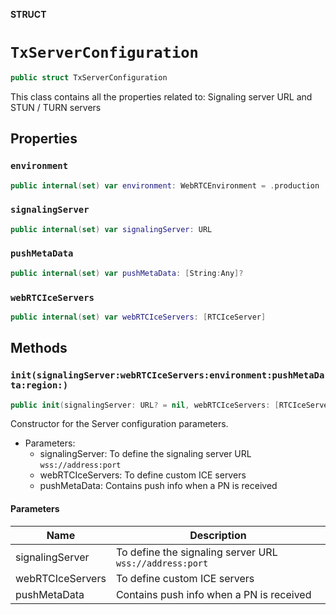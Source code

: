 **STRUCT**

# `TxServerConfiguration`

```swift
public struct TxServerConfiguration
```

This class contains all the properties related to: Signaling server URL and  STUN / TURN servers

## Properties
### `environment`

```swift
public internal(set) var environment: WebRTCEnvironment = .production
```

### `signalingServer`

```swift
public internal(set) var signalingServer: URL
```

### `pushMetaData`

```swift
public internal(set) var pushMetaData: [String:Any]?
```

### `webRTCIceServers`

```swift
public internal(set) var webRTCIceServers: [RTCIceServer]
```

## Methods
### `init(signalingServer:webRTCIceServers:environment:pushMetaData:region:)`

```swift
public init(signalingServer: URL? = nil, webRTCIceServers: [RTCIceServer]? = nil, environment: WebRTCEnvironment = .production,pushMetaData:[String: Any]? = nil,region:Region = Region.auto)
```

Constructor for the Server configuration parameters.
- Parameters:
  - signalingServer: To define the signaling server URL `wss://address:port`
  - webRTCIceServers: To define custom ICE servers
  - pushMetaData: Contains push info when a PN is received

#### Parameters

| Name | Description |
| ---- | ----------- |
| signalingServer | To define the signaling server URL `wss://address:port` |
| webRTCIceServers | To define custom ICE servers |
| pushMetaData | Contains push info when a PN is received |
